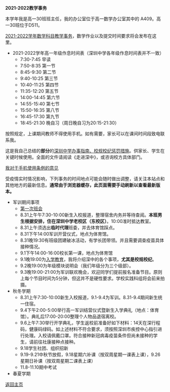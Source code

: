 **2021-2022教学事务**

本学年我是高一30班班主任，我的办公室位于高一数学办公室其中的 A409。高一30班位于D511。

[2021-2022学年数学科目教学事务](https://qiuszms.github.io/2021-2022math)，数学作业以及提交时间要求将会发布在这里。

* 2021-2022学年高一年级作息时间表（深圳中学各年级作息时间表并不一致）
  * 7:30-7:45 早读
  * 7:50-8:35 第一节
  * 8:45-9:30 第二节
  * 9:40-10:25 第三节
  * 10:40-11:25 第四节
  * 11:35-12:20 第五节
  * 14:00-14:45 第六节
  * 14:55-15:40 第七节
  * 15:50-16:35 第八节
  * 16:45-17:30 第九节
  * 18:45-21:30 晚自习（周日晚自习为20:15-21:30）

按照规定，上课期间教师不得使用手机。如有需要，家长可以在课间时间段致电联系我。

这是我自己总结的**部分**的[深圳中学办事指南、校规校纪惩罚措施](https://qiuszms.github.io/2021-2022intro2)。供家长、学生在关键时候使用。全面的文件请阅读《走进深中》，或咨询校方具体部门。

[我对于手机使用条例的意见](https:qiuszms.github.io/2021-2022phone)

受疫情实时情况影响，下列事务的时间地点可能会随时做出调整，请关注本站点和其他地方的最新信息。**通常由于浏览器缓存，此页面需要手动刷新以查看最新版本。**

* 军训期间事项
  * [第一次班会](https://qiuszms.github.io/2021-2022intro1)
  * 8.31上午午7:30-10:00新生入校报道，整理宿舍内务并等待查阅。**本班男生根据安排，住在深圳中学老校区（东校区）**。10:00准时抵达教室。
  * 8.31上午须选出**临时代理**班委，并去体育馆踩点。
  * 8.31下午14:00军训开营仪式，地点为体育馆。
  * 8.31晚19:30有班级团建破冰活动，有学长团带领。并且需要调查疫苗具体接种情况。
  * 9.1下午14:00-16:00校长第一课，地点为体育馆
  * 9.1晚19:00为[入学教育](https://qiuszms.github.io/2021-2022intro2)，我将介绍深中的各个事项，**尤其是校规校纪**。
  * 9.2晚19:00为年级模块说明会（我们年级分为三个级部）。
  * 9.3晚19:00-21:00为军训联欢晚会，欢迎同学们提前报名准备节目。原则上每个节目时间为5分钟，但这并不是硬性要求。学校实践科组将会前来拍摄。
* 秋冬学期
  * 8.31上午7:30-10:00新生入校报道，9.1-9.4为军训。8.31-9.4期间新生统一住宿。
  * 9.4下午2:00-5:00举行高一军训结营仪式暨新生入学典礼（地点：体育馆）。典礼后17:00-20:00整理个人物品退宿离校。
  * 9.6上午7:30举行开学典礼，学生返校前准备好如下材料：14天在深行程码，健康码绿码。如上述材料不符合要求，须按照深圳市疾控中心指引进行处理。入校请佩戴口罩。符合接种新冠病毒疫苗条件但尚未接种的学生，请前往社康接种点接种。
  * 9.18学生社团、组织招新
  * 9.19-9.21中秋节放假，9.18星期六补课（按双周星期一课表上课），9.26星期日补课（按双周星期二课表上课）
  * 11.8-11.10期中考试
* 春夏学期


[返回主页](https://qiuszms.github.io)
